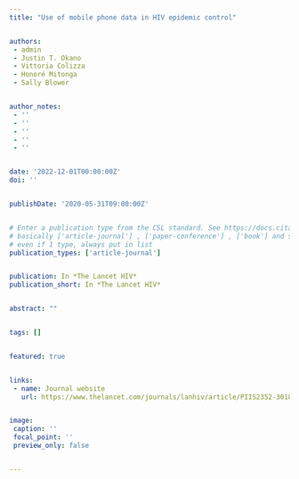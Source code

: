 ```yaml
---
title: "Use of mobile phone data in HIV epidemic control"


authors:
 - admin
 - Justin T. Okano
 - Vittoria Colizza
 - Honoré Mitonga
 - Sally Blower


author_notes:
 - ''
 - ''
 - ''
 - ''
 - ''


date: '2022-12-01T00:00:00Z'
doi: ''


publishDate: '2020-05-31T09:00:00Z'


# Enter a publication type from the CSL standard. See https://docs.citationstyles.org/en/stable/specification.html?highlight=publication%20type#type-terms.
# basically ['article-journal'] , ['paper-conference'] , ['book'] and so on. IMPORTANT: ['article'] for preprints.
# even if 1 type, always put in list
publication_types: ['article-journal']


publication: In *The Lancet HIV*
publication_short: In *The Lancet HIV*


abstract: ""


tags: []


featured: true


links:
 - name: Journal website
   url: https://www.thelancet.com/journals/lanhiv/article/PIIS2352-3018(22)00332-0/fulltext


image:
 caption: ''
 focal_point: ''
 preview_only: false


---
```

